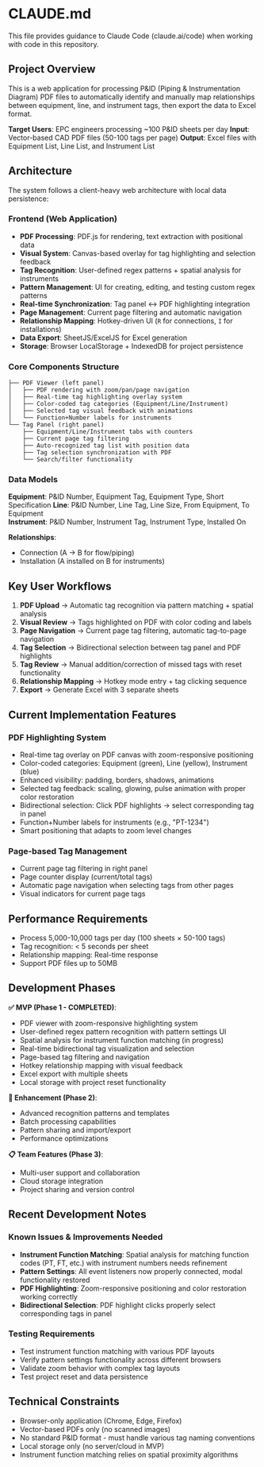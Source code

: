 # CLAUDE.md

This file provides guidance to Claude Code (claude.ai/code) when working with code in this repository.

## Project Overview

This is a web application for processing P&ID (Piping & Instrumentation Diagram) PDF files to automatically identify and manually map relationships between equipment, line, and instrument tags, then export the data to Excel format.

**Target Users**: EPC engineers processing ~100 P&ID sheets per day
**Input**: Vector-based CAD PDF files (50-100 tags per page)
**Output**: Excel files with Equipment List, Line List, and Instrument List

## Architecture

The system follows a client-heavy web architecture with local data persistence:

### Frontend (Web Application)
- **PDF Processing**: PDF.js for rendering, text extraction with positional data
- **Visual System**: Canvas-based overlay for tag highlighting and selection feedback
- **Tag Recognition**: User-defined regex patterns + spatial analysis for instruments
- **Pattern Management**: UI for creating, editing, and testing custom regex patterns
- **Real-time Synchronization**: Tag panel ↔ PDF highlighting integration
- **Page Management**: Current page filtering and automatic navigation
- **Relationship Mapping**: Hotkey-driven UI (`R` for connections, `I` for installations)  
- **Data Export**: SheetJS/ExcelJS for Excel generation
- **Storage**: Browser LocalStorage + IndexedDB for project persistence

### Core Components Structure
```
├── PDF Viewer (left panel)
│   ├── PDF rendering with zoom/pan/page navigation
│   ├── Real-time tag highlighting overlay system
│   ├── Color-coded tag categories (Equipment/Line/Instrument)
│   ├── Selected tag visual feedback with animations
│   └── Function+Number labels for instruments
└── Tag Panel (right panel)
    ├── Equipment/Line/Instrument tabs with counters
    ├── Current page tag filtering
    ├── Auto-recognized tag list with position data
    ├── Tag selection synchronization with PDF
    └── Search/filter functionality
```

### Data Models

**Equipment**: P&ID Number, Equipment Tag, Equipment Type, Short Specification
**Line**: P&ID Number, Line Tag, Line Size, From Equipment, To Equipment  
**Instrument**: P&ID Number, Instrument Tag, Instrument Type, Installed On

**Relationships**: 
- Connection (A → B for flow/piping)
- Installation (A installed on B for instruments)

## Key User Workflows

1. **PDF Upload** → Automatic tag recognition via pattern matching + spatial analysis
2. **Visual Review** → Tags highlighted on PDF with color coding and labels
3. **Page Navigation** → Current page tag filtering, automatic tag-to-page navigation
4. **Tag Selection** → Bidirectional selection between tag panel and PDF highlights
5. **Tag Review** → Manual addition/correction of missed tags with reset functionality
6. **Relationship Mapping** → Hotkey mode entry + tag clicking sequence
7. **Export** → Generate Excel with 3 separate sheets

## Current Implementation Features

### PDF Highlighting System
- Real-time tag overlay on PDF canvas with zoom-responsive positioning
- Color-coded categories: Equipment (green), Line (yellow), Instrument (blue)
- Enhanced visibility: padding, borders, shadows, animations
- Selected tag feedback: scaling, glowing, pulse animation with proper color restoration
- Bidirectional selection: Click PDF highlights → select corresponding tag in panel
- Function+Number labels for instruments (e.g., "PT-1234")
- Smart positioning that adapts to zoom level changes

### Page-based Tag Management
- Current page tag filtering in right panel
- Page counter display (current/total tags)
- Automatic page navigation when selecting tags from other pages
- Visual indicators for current page tags

## Performance Requirements

- Process 5,000-10,000 tags per day (100 sheets × 50-100 tags)
- Tag recognition: < 5 seconds per sheet
- Relationship mapping: Real-time response
- Support PDF files up to 50MB

## Development Phases

**✅ MVP (Phase 1 - COMPLETED)**: 
- PDF viewer with zoom-responsive highlighting system
- User-defined regex pattern recognition with pattern settings UI
- Spatial analysis for instrument function matching (in progress)
- Real-time bidirectional tag visualization and selection
- Page-based tag filtering and navigation
- Hotkey relationship mapping with visual feedback
- Excel export with multiple sheets
- Local storage with project reset functionality

**🔄 Enhancement (Phase 2)**: 
- Advanced recognition patterns and templates
- Batch processing capabilities
- Pattern sharing and import/export
- Performance optimizations

**📋 Team Features (Phase 3)**: 
- Multi-user support and collaboration
- Cloud storage integration
- Project sharing and version control

## Recent Development Notes

### Known Issues & Improvements Needed
- **Instrument Function Matching**: Spatial analysis for matching function codes (PT, FT, etc.) with instrument numbers needs refinement
- **Pattern Settings**: All event listeners now properly connected, modal functionality restored
- **PDF Highlighting**: Zoom-responsive positioning and color restoration working correctly
- **Bidirectional Selection**: PDF highlight clicks properly select corresponding tags in panel

### Testing Requirements
- Test instrument function matching with various PDF layouts
- Verify pattern settings functionality across different browsers
- Validate zoom behavior with complex tag layouts
- Test project reset and data persistence

## Technical Constraints

- Browser-only application (Chrome, Edge, Firefox)
- Vector-based PDFs only (no scanned images)
- No standard P&ID format - must handle various tag naming conventions
- Local storage only (no server/cloud in MVP)
- Instrument function matching relies on spatial proximity algorithms